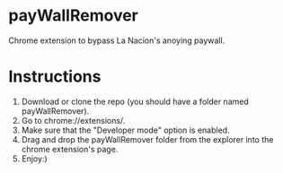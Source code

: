 
# payWallRemover

Chrome extension to bypass La Nacion's anoying paywall.


# Instructions

1. Download or clone the repo (you should have a folder named payWallRemover).
2. Go to chrome://extensions/.
3. Make sure that the "Developer mode" option is enabled.
4. Drag and drop the payWallRemover folder from the explorer into the chrome extension's page.
5. Enjoy:)